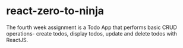 # react-zero-to-ninja
The fourth week assignment is a  Todo App that performs basic CRUD operations- create todos, display todos, update and delete todos with ReactJS. 
